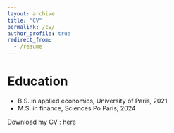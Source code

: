 ```yaml
---
layout: archive
title: "CV"
permalink: /cv/
author_profile: true
redirect_from:
  - /resume
---
```



Education
======
* B.S. in applied economics, University of Paris, 2021
* M.S. in finance, Sciences Po Paris, 2024

Download my CV : [here](https://pignel.com/CV-PIGNEL%20R%C3%A9my.pdf)
